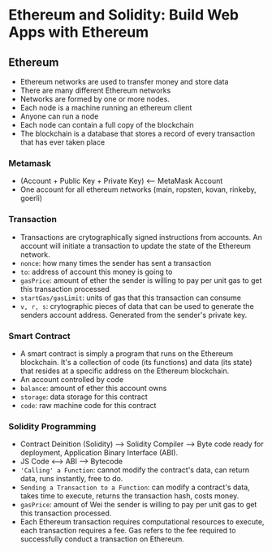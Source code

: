 # Ethereum and Solidity: Build Web Apps with Ethereum

## Ethereum
- Ethereum networks are used to transfer money and store data
- There are many different Ethereum networks
- Networks are formed by one or more nodes.
- Each node is a machine running an ethereum client
- Anyone can run a node
- Each node can contain a full copy of the blockchain
- The blockchain is a database that stores a record of every transaction that has ever taken place

### Metamask
- (Account + Public Key + Private Key) <-- MetaMask Account
- One account for all ethereum networks (main, ropsten, kovan, rinkeby, goerli)

### Transaction
- Transactions are crytographically signed instructions from accounts. An account will initiate a transaction to update the state of the Ethereum network.
- `nonce`: how many times the sender has sent a transaction
- `to`: address of account this money is going to
- `gasPrice`: amount of ether the sender is willing to pay per unit gas to get this transaction processed
- `startGas/gasLimit`: units of gas that this transaction can consume
- `v, r, s`: crytographic pieces of data that can be used to generate the senders account address. Generated from the sender's private key.

### Smart Contract
- A smart contract is simply a program that runs on the Ethereum blockchain. It's a collection of code (its functions) and data (its state) that resides at a specific address on the Ethereum blockchain.
- An account controlled by code
- `balance`: amount of ether this account owns
- `storage`: data storage for this contract
- `code`: raw machine code for this contract

### Solidity Programming
- Contract Deinition (Solidity) --> Solidity Compiler --> Byte code ready for deployment, Application Binary Interface (ABI).
- JS Code <--> ABI --> Bytecode
- `'Calling' a Function`: cannot modify the contract's data, can return data, runs instantly, free to do.
- `Sending a Transaction to a Function`: can modify a contract's data, takes time to execute, returns the transaction hash, costs money.
- `gasPrice`: amount of Wei the sender is willing to pay per unit gas to get this transaction processed.
- Each Ethereum transaction requires computational resources to execute, each transaction requires a fee. Gas refers to the fee required to successfully conduct a transaction on Ethereum.